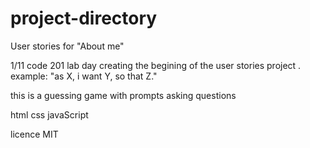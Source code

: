 # project-directory

User stories for "About me"

1/11 code 201 lab day
creating the begining of the user stories project .
    example: "as X, i want Y, so that Z."

this is a guessing game with prompts asking questions


html 
css
javaScript

licence MIT

